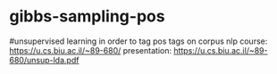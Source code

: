 # gibbs-sampling-pos

#unsupervised learning in order to tag pos tags on corpus
nlp course: https://u.cs.biu.ac.il/~89-680/
presentation: https://u.cs.biu.ac.il/~89-680/unsup-lda.pdf
